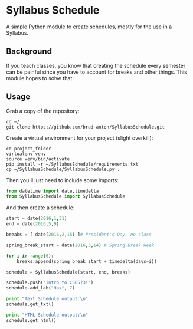 # Syllabus Schedule
A simple Python module to create schedules, mostly for the use in a Syllabus. 

## Background
If you teach classes, you know that creating the schedule every semester can be painful since you have to account for breaks and other things. This module hopes to solve that. 

## Usage
Grab a copy of the repository:
```
cd ~/
git clone https://github.com/brad-anton/SyllabusSchedule.git
```

Create a virtual environment for your project (slight overkill):
```
cd project_folder
virtualenv venv
source venv/bin/activate
pip install -r ~/SyllabusSchedule/requirements.txt
cp ~/SyllabusSchedule/SyllabusSchedule.py .
```


Then you'll just need to include some imports:
```python
from datetime import date,timedelta
from SyllabusSchedule import SyllabusSchedule
```

And then create a schedule:
```python
start = date(2016,1,31)
end = date(2016,5,9)

breaks = [ date(2016,2,15) ]# President's Day, no class

spring_break_start = date(2016,3,14) # Spring Break Week

for i in range(6):
    breaks.append(spring_break_start + timedelta(days=i))

schedule = SyllabusSchedule(start, end, breaks)

schedule.push("Intro to CS6573!")
schedule.add_lab("Hax", 7)

print "Text Schedule output:\n"
schedule.get_txt()

print "HTML Schedule outout:\n"
schedule.get_html()

```


